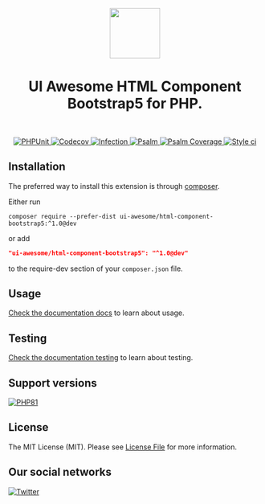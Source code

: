 <p align="center">
    <a href="https://github.com/ui-awesome/html-component-bootstrap5" target="_blank">
        <img src="https://avatars.githubusercontent.com/u/121752654?s=200&v=4" height="100px">
    </a>
    <h1 align="center">UI Awesome HTML Component Bootstrap5 for PHP.</h1>
    <br>
</p>

<p align="center">
    <a href="https://github.com/ui-awesome/html-component-bootstrap5/actions/workflows/build.yml" target="_blank">
        <img src="https://github.com/ui-awesome/html-component-bootstrap5/actions/workflows/build.yml/badge.svg" alt="PHPUnit">
    </a>
    <a href="https://codecov.io/gh/ui-awesome/html-component-bootstrap5" target="_blank">
        <img src="https://img.shields.io/endpoint?style=flat&url=https%3A%2F%2Fbadge-api.stryker-mutator.io%2Fgithub.com%2Fui-awesome%2Fhtml-component-bootstrap5%2Fmain" alt="Codecov">
    </a>
    <a href="https://dashboard.stryker-mutator.io/reports/github.com/ui-awesome/html-component-bootstrap5/main" target="_blank">
        <img src="https://img.shields.io/endpoint?style=flat&url=https%3A%2F%2Fbadge-api.stryker-mutator.io%2Fgithub.com%2Fyii2-extensions%2Fasset-bootstrap5%2Fmain" alt="Infection">
    </a>
    <a href="https://github.com/ui-awesome/html-component-bootstrap5/actions/workflows/static.yml" target="_blank">
        <img src="https://github.com/ui-awesome/html-component-bootstrap5/actions/workflows/static.yml/badge.svg" alt="Psalm">
    </a>
    <a href="https://shepherd.dev/github/ui-awesome/html-component-bootstrap5" target="_blank">
        <img src="https://shepherd.dev/github/ui-awesome/html-component-bootstrap5/coverage.svg" alt="Psalm Coverage">
    </a>
    <a href="https://github.styleci.io/repos/777837641?branch=main">
        <img src="https://github.styleci.io/repos/777837641/shield?branch=main" alt="Style ci">
    </a>              
</p>

## Installation

The preferred way to install this extension is through [composer](https://getcomposer.org/download/).

Either run

```shell
composer require --prefer-dist ui-awesome/html-component-bootstrap5:^1.0@dev
```

or add

```json
"ui-awesome/html-component-bootstrap5": "^1.0@dev"
```

to the require-dev section of your `composer.json` file. 

## Usage

[Check the documentation docs](docs/README.md) to learn about usage.

## Testing

[Check the documentation testing](docs/testing.md) to learn about testing.

## Support versions

[![PHP81](https://img.shields.io/badge/PHP-%3E%3D8.1-787CB5)](https://www.php.net/releases/8.1/en.php)

## License

The MIT License (MIT). Please see [License File](LICENSE) for more information.

## Our social networks

[![Twitter](https://img.shields.io/badge/twitter-follow-1DA1F2?logo=twitter&logoColor=1DA1F2&labelColor=555555?style=flat)](https://twitter.com/Terabytesoftw)
